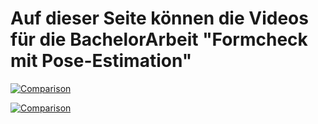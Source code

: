 # Auf dieser Seite können die Videos für die BachelorArbeit "Formcheck mit Pose-Estimation"
 
 
[![Comparison](https://img.youtube.com/vi/XSGHfkAA3HM/0.jpg)](https://www.youtube.com/watch?v=XSGHfkAA3HM)


[![Comparison](https://img.youtube.com/vi/S_Zz1MAkSdE/0.jpg)](https://www.youtube.com/watch?v=S_Zz1MAkSdE)

